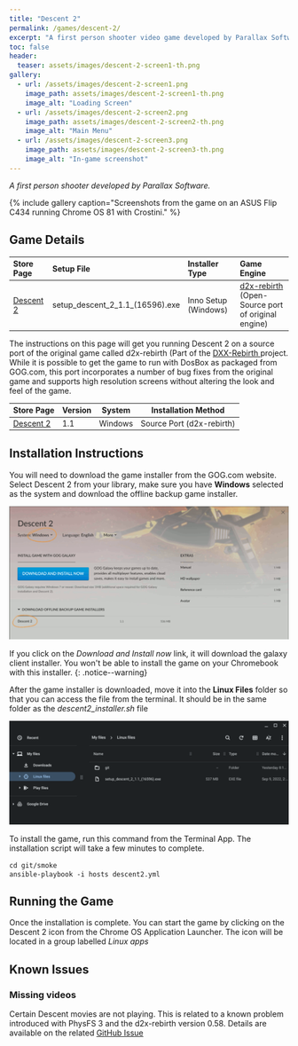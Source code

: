 ```yaml
---
title: "Descent 2"
permalink: /games/descent-2/
excerpt: "A first person shooter video game developed by Parallax Software."
toc: false
header:
  teaser: assets/images/descent-2-screen1-th.png
gallery:
  - url: /assets/images/descent-2-screen1.png
    image_path: assets/images/descent-2-screen1-th.png
    image_alt: "Loading Screen"
  - url: /assets/images/descent-2-screen2.png
    image_path: assets/images/descent-2-screen2-th.png
    image_alt: "Main Menu"
  - url: /assets/images/descent-2-screen3.png
    image_path: assets/images/descent-2-screen3-th.png
    image_alt: "In-game screenshot"
---
```


*A first person shooter developed by Parallax Software.*

{% include gallery caption="Screenshots from the game on an ASUS Flip C434 running Chrome OS 81 with Crostini." %}

## Game Details

| Store Page | Setup File | Installer Type | Game Engine |
|:--|:--|:--|:--|
| [Descent 2 <i class="fas fa-external-link-alt"></i>](https://gog.com/game/descent_2) | setup\_descent\_2\_1.1\_\(16596\).exe | Inno Setup \(Windows\) |[d2x-rebirth <i class="fas fa-external-link-alt"></i>](https://www.dxx-rebirth.com) (Open-Source port of original engine) |

The instructions on this page will get you running Descent 2 on a source port of the original game called d2x-rebirth (Part of the [DXX-Rebirth <i class="fas fa-external-link-alt"></i>](https://www.dxx-rebirth.com/) project.  While it is possible to get the game to run with DosBox as packaged from GOG.com, this port incorporates a number of bug fixes from the original game and supports high resolution screens without altering the look and feel of the game.

| Store Page                                | Version | System  | Installation Method       |
|-------------------------------------------|---------|---------|---------------------------|
|[Descent 2 <i class="fas fa-external-link-alt"></i>](https://gog.com/game/descent_2)| 1.1     | Windows | Source Port (d2x-rebirth) |

## Installation Instructions

You will need to download the game installer from the GOG.com website.  Select Descent 2 from your library, make sure you have **Windows** selected as the system and download the offline backup game installer.

![Descent 2 Download page](/assets/images/descent-2-download.png)

If you click on the *Download and Install now* link, it will download the galaxy client installer.  You won't be able to install the game on your Chromebook with this installer.
{: .notice--warning}

After the game installer is downloaded, move it into the **Linux Files** folder so that you can access the file from the terminal.  It should be in the same folder as the *descent2_installer.sh* file

![Descent 2 installer files](/assets/images/descent-2-files.png)

To install the game, run this command from the Terminal App.  The installation script will take a few minutes to complete.

    cd git/smoke
    ansible-playbook -i hosts descent2.yml    

## Running the Game

Once the installation is complete.  You can start the game by clicking on the Descent 2 icon from the Chrome OS Application Launcher.  The icon will be located in a group labelled *Linux apps*

## Known Issues

### Missing videos

Certain Descent movies are not playing.  This is related to a known problem introduced with PhysFS 3 and the d2x-rebirth version 0.58.  Details are available on the related [GitHub Issue <i class="fas fa-external-link-alt"></i>](https://github.com/dxx-rebirth/dxx-rebirth/issues/379)
